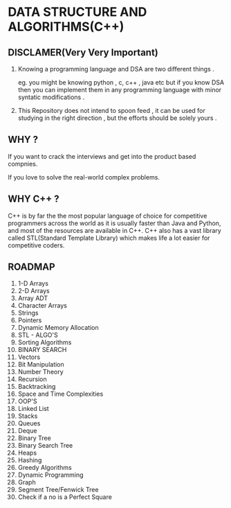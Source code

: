 # DATA STRUCTURE AND ALGORITHMS(C++)

## DISCLAMER(Very Very Important)
   1. Knowing a programming language and DSA are two different things . 
   
      eg. you might be knowing python , c, c++ , java etc but if you know DSA then you can implement them in any programming language with minor syntatic modifications .
      
   2. This Repository does not intend to spoon feed , it can be used for studying in the right direction , but the efforts should be solely yours .
   
## WHY ?
  If you want to crack the interviews and get into the product based compnies.
  
  If you love to solve the real-world complex problems.
  
## WHY C++ ?
  C++ is by far the the most popular language of choice for competitive programmers across the world as it is usually faster than Java and Python, and most of the resources are available in C++. C++ also has a vast library called STL(Standard Template Library) which makes life a lot easier for competitive coders.
    
## ROADMAP
  1. 1-D Arrays
  2. 2-D Arrays
  3. Array ADT
  4. Character Arrays
  5. Strings
  6. Pointers
  7. Dynamic Memory Allocation
  8. STL - ALGO'S
  9. Sorting Algorithms
  10. BINARY SEARCH
  11. Vectors
  12. Bit Manipulation
  13. Number Theory
  14. Recursion
  15. Backtracking
  16. Space and Time Complexities
  17. OOP'S
  18. Linked List
  19. Stacks
  20. Queues
  21. Deque
  22. Binary Tree
  23. Binary Search Tree
  24. Heaps
  25. Hashing
  26. Greedy Algorithms
  27. Dynamic Programming
  28. Graph
  29. Segment Tree/Fenwick Tree
  30. Check if a no is a Perfect Square

